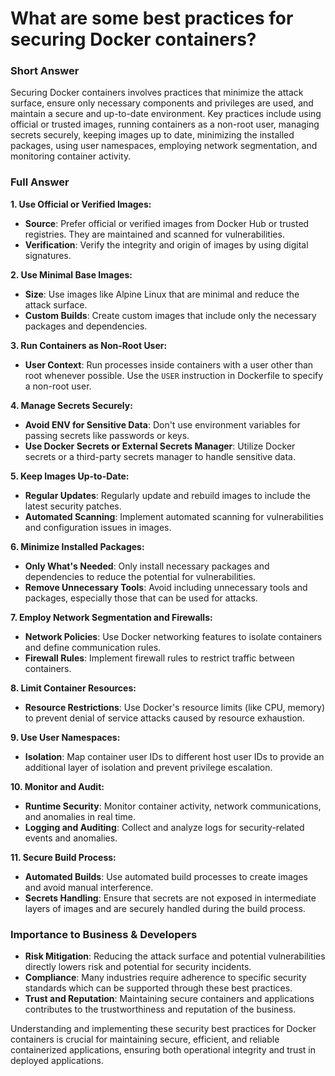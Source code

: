 # What are some best practices for securing Docker containers?

### Short Answer
Securing Docker containers involves practices that minimize the attack surface, ensure only necessary components and privileges are used, and maintain a secure and up-to-date environment. Key practices include using official or trusted images, running containers as a non-root user, managing secrets securely, keeping images up to date, minimizing the installed packages, using user namespaces, employing network segmentation, and monitoring container activity.

### Full Answer

**1. Use Official or Verified Images:**
- **Source**: Prefer official or verified images from Docker Hub or trusted registries. They are maintained and scanned for vulnerabilities.
- **Verification**: Verify the integrity and origin of images by using digital signatures.

**2. Use Minimal Base Images:**
- **Size**: Use images like Alpine Linux that are minimal and reduce the attack surface.
- **Custom Builds**: Create custom images that include only the necessary packages and dependencies.

**3. Run Containers as Non-Root User:**
- **User Context**: Run processes inside containers with a user other than root whenever possible. Use the `USER` instruction in Dockerfile to specify a non-root user.

**4. Manage Secrets Securely:**
- **Avoid ENV for Sensitive Data**: Don't use environment variables for passing secrets like passwords or keys.
- **Use Docker Secrets or External Secrets Manager**: Utilize Docker secrets or a third-party secrets manager to handle sensitive data.

**5. Keep Images Up-to-Date:**
- **Regular Updates**: Regularly update and rebuild images to include the latest security patches.
- **Automated Scanning**: Implement automated scanning for vulnerabilities and configuration issues in images.

**6. Minimize Installed Packages:**
- **Only What's Needed**: Only install necessary packages and dependencies to reduce the potential for vulnerabilities.
- **Remove Unnecessary Tools**: Avoid including unnecessary tools and packages, especially those that can be used for attacks.

**7. Employ Network Segmentation and Firewalls:**
- **Network Policies**: Use Docker networking features to isolate containers and define communication rules.
- **Firewall Rules**: Implement firewall rules to restrict traffic between containers.

**8. Limit Container Resources:**
- **Resource Restrictions**: Use Docker's resource limits (like CPU, memory) to prevent denial of service attacks caused by resource exhaustion.

**9. Use User Namespaces:**
- **Isolation**: Map container user IDs to different host user IDs to provide an additional layer of isolation and prevent privilege escalation.

**10. Monitor and Audit:**
- **Runtime Security**: Monitor container activity, network communications, and anomalies in real time.
- **Logging and Auditing**: Collect and analyze logs for security-related events and anomalies.

**11. Secure Build Process:**
- **Automated Builds**: Use automated build processes to create images and avoid manual interference.
- **Secrets Handling**: Ensure that secrets are not exposed in intermediate layers of images and are securely handled during the build process.

### Importance to Business & Developers

- **Risk Mitigation**: Reducing the attack surface and potential vulnerabilities directly lowers risk and potential for security incidents.
- **Compliance**: Many industries require adherence to specific security standards which can be supported through these best practices.
- **Trust and Reputation**: Maintaining secure containers and applications contributes to the trustworthiness and reputation of the business.

Understanding and implementing these security best practices for Docker containers is crucial for maintaining secure, efficient, and reliable containerized applications, ensuring both operational integrity and trust in deployed applications.